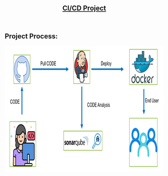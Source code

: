 <h2 align="center"><u>CI/CD Project</u></h2>


<p align="center">
<br>
</p>


<h2>Project Process:</h2>

<img src="https://github.com/xingr121/portfolio/blob/main/projectScreenshot/cicd.png" alt="screenshots" width="600" height="400">  
